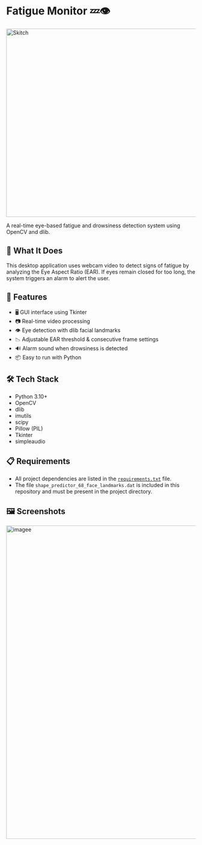 # Fatigue Monitor 💤👁️

<img width="1202" height="500" alt="Skitch" src="https://github.com/user-attachments/assets/969b83da-d3d4-4233-907d-bd49effba7a4" style="display: block; margin: 0 auto;" />



A real-time eye-based fatigue and drowsiness detection system using OpenCV and dlib.

## 🧠 What It Does

This desktop application uses webcam video to detect signs of fatigue by analyzing the Eye Aspect Ratio (EAR). If eyes remain closed for too long, the system triggers an alarm to alert the user.

## 🚀 Features

- 🖥️ GUI interface using Tkinter
- 📷 Real-time video processing
- 👁️ Eye detection with dlib facial landmarks
- 📉 Adjustable EAR threshold & consecutive frame settings
- 🔊 Alarm sound when drowsiness is detected
- 📦 Easy to run with Python

## 🛠️ Tech Stack

- Python 3.10+
- OpenCV
- dlib
- imutils
- scipy
- Pillow (PIL)
- Tkinter
- simpleaudio

## 📋 Requirements

- All project dependencies are listed in the [`requirements.txt`](requirements.txt) file.
- The file `shape_predictor_68_face_landmarks.dat` is included in this repository and must be present in the project directory.

## 🖼️ Screenshots
<img width="1202" height="832" alt="imagee" src="https://github.com/user-attachments/assets/a347b581-d082-45c0-ae79-305b6e35e017" />

